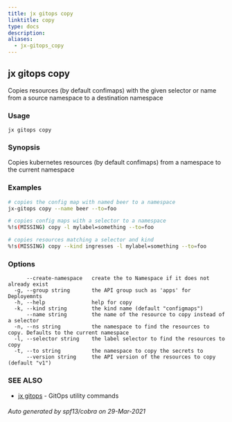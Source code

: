 ```yaml
---
title: jx gitops copy
linktitle: copy
type: docs
description: 
aliases:
  - jx-gitops_copy
---
```


## jx gitops copy

Copies resources (by default confimaps) with the given selector or name from a source namespace to a destination namespace

### Usage

```
jx gitops copy
```

### Synopsis

Copies kubernetes resources (by default confimaps) from a namespace to the current namespace

### Examples

  ```bash
  # copies the config map with named beer to a namespace
  jx-gitops copy --name beer --to=foo
  
  # copies config maps with a selector to a namespace
  %!s(MISSING) copy -l mylabel=something --to=foo
  
  # copies resources matching a selector and kind
  %!s(MISSING) copy --kind ingresses -l mylabel=something --to=foo

  ```
### Options

```
      --create-namespace   create the to Namespace if it does not already exist
  -g, --group string       the API group such as 'apps' for Deployemnts
  -h, --help               help for copy
  -k, --kind string        the kind name (default "configmaps")
      --name string        the name of the resource to copy instead of a selector
  -n, --ns string          the namespace to find the resources to copy. Defaults to the current namespace
  -l, --selector string    the label selector to find the resources to copy
  -t, --to string          the namespace to copy the secrets to
      --version string     the API version of the resources to copy (default "v1")
```

### SEE ALSO

* [jx gitops](..)	 - GitOps utility commands

###### Auto generated by spf13/cobra on 29-Mar-2021
